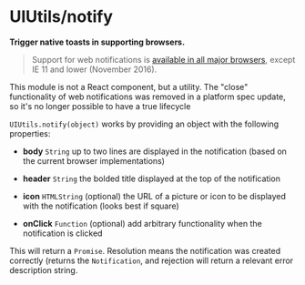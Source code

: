 # UIUtils/notify
__Trigger native toasts in supporting browsers.__

> Support for web notifications is [available in all major browsers](http://caniuse.com/#feat=notifications), except IE 11 and lower (November 2016).

This module is not a React component, but a utility. The "close" functionality of web notifications was removed in a platform spec update, so it's no longer possible to have a true lifecycle

`UIUtils.notify(object)` works by providing an object with the following properties:

- __body__ `String`
  up to two lines are displayed in the notification (based on the current browser implementations)

- __header__ `String`
  the bolded title displayed at the top of the notification

- __icon__ `HTMLString`
  (optional) the URL of a picture or icon to be displayed with the notification (looks best if square)

- __onClick__ `Function`
  (optional) add arbitrary functionality when the notification is clicked

This will return a `Promise`. Resolution means the notification was created correctly (returns the `Notification`, and rejection will return a relevant error description string.
